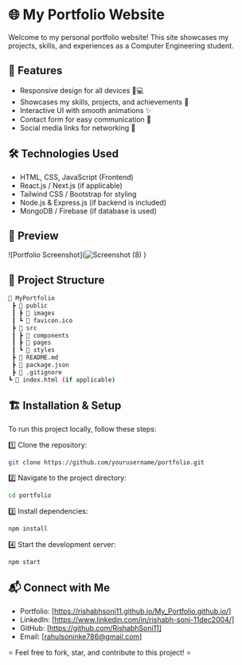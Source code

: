 # 🌐 My Portfolio Website

Welcome to my personal portfolio website! This site showcases my projects, skills, and experiences as a Computer Engineering student.

## 🚀 Features
- Responsive design for all devices 📱💻
- Showcases my skills, projects, and achievements 🎯
- Interactive UI with smooth animations ✨
- Contact form for easy communication 📩
- Social media links for networking 🔗

## 🛠️ Technologies Used
- HTML, CSS, JavaScript (Frontend)
- React.js / Next.js (if applicable)
- Tailwind CSS / Bootstrap for styling
- Node.js & Express.js (if backend is included)
- MongoDB / Firebase (if database is used)

## 📸 Preview
![Portfolio Screenshot](![Screenshot (8)](https://github.com/user-attachments/assets/bf612640-4c8b-4b3e-820c-48f56d6b9fed)
)

## 📂 Project Structure
```bash
📁 MyPortfolio
 ┣ 📂 public
 ┃ ┣ 📂 images
 ┃ ┗ 📜 favicon.ico
 ┣ 📂 src
 ┃ ┣ 📂 components
 ┃ ┣ 📂 pages
 ┃ ┗ 📂 styles
 ┣ 📜 README.md
 ┣ 📜 package.json
 ┣ 📜 .gitignore
┗ 📜 index.html (if applicable)
```

## 🏗️ Installation & Setup
To run this project locally, follow these steps:

1️⃣ Clone the repository:
```bash
git clone https://github.com/yourusername/portfolio.git
```

2️⃣ Navigate to the project directory:
```bash
cd portfolio
```

3️⃣ Install dependencies:
```bash
npm install
```

4️⃣ Start the development server:
```bash
npm start
```

## 📬 Connect with Me
- Portfolio: [https://rishabhsoni11.github.io/My_Portfolio.github.io/]
- LinkedIn: [https://www.linkedin.com/in/rishabh-soni-11dec2004/]
- GitHub: [https://github.com/RishabhSoni11]
- Email: [rahulsoninke786@gmail.com]

⭐ Feel free to fork, star, and contribute to this project! ⭐

